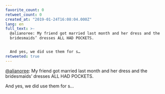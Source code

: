 ```yaml
---
favorite_count: 0
retweet_count: 0
created_at: "2019-01-24T16:08:04.000Z"
lang: en
full_text: >-
  @alianoree: My friend got married last month and her dress and the
  bridesmaids’ dresses ALL HAD POCKETS.


  And yes, we did use them for s…
retweeted: true
---
```


[@alianoree](https://twitter.com/alianoree): My friend got married last month
and her dress and the bridesmaids’ dresses ALL HAD POCKETS.

And yes, we did use them for s…
